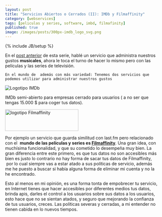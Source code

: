 ```yaml
---
layout: post
title: "Servicios Abiertos o Cerrados (II): IMDb y Filmaffinity"
category: [webservices]
tags: [peliculas y series, software, imbd, filmafinity]
published: true
image: /images/posts/300px-imdb_logo_svg.png
---
```

{% include JB/setup %}
<p>
	En el <a title="¿servicios abiertos o cerrados?(I): last.fm" href="/{{ page.category }}/servicios-abiertos-o-cerrados-i-last-fm" target="_blank">post anterior</a> de esta serie, hablé un servicio que administra nuestros gustos <strong>musicales</strong>, ahora le toca el turno de hacer lo mismo pero con las películas y las series de televisión.

	En el mundo de  además con más variedad: Tenemos dos servicios que podemos utilizar para administrar nuestros gustos
</p>

<img title="Logo IMDb" src="{{ site.production_url }}/images/posts/300px-imdb_logo_svg.png" alt="Logotipo IMDb" />
<p>
	IMDb semi-abierto para empresas cerrado para usuarios ( a no ser que tengas 15.000 $ para coger tus datos).
</p>

<img title="logotipo Filmaffinity" src="{{ site.production_url }}/images/posts/final_logo_stars.gif" alt="logotipo Filmaffinity" width="240" height="71" />

<p>
	Por ejemplo un servicio que guarda similitud con last.fm pero relacionado con el  <strong>mundo de las películas y series es <a title="Filmaffinity" href="http://filmaffinity.com/" target="_blank">Filmaffinity</a></strong>. Una gran idea, con muchísima funcionalidad, y que su cometido lo desempeña muy bien. La gran diferencia entre este primero, es que tus datos no son accesibles más bien es justo lo contrario no hay forma de sacar tus datos de Filmaffinity,  por lo cual siempre vas a estar atado a sus políticas de servicio, además me he puesto a buscar si había alguna forma de eliminar mi cuenta y no la he encontrado.
</p>
<p>
	Esto al menos en mi opinión, es una forma tonta de empobrecer tu servicio, en Internet tienes que hacer accesibles por diferentes medios tus datos, brinda apis, darles el control a los usuarios sobre sus datos a los usuarios, esto hace que no se sientan atados, y seguro que mejorando la confianza de tus usuarios, creces. Las políticas severas y cerradas, a mi entender no tienen cabida en lo nuevos tiempos.
</p>